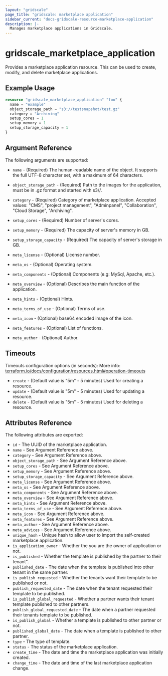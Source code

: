 ```yaml
---
layout: "gridscale"
page_title: "gridscale: marketplace application"
sidebar_current: "docs-gridscale-resource-marketplace-application"
description: |-
  Manages marketplace applications in Gridscale.
---
```


# gridscale_marketplace_application

Provides a marketplace application resource. This can be used to create, modify, and delete marketplace applications.

## Example Usage

```terraform
resource "gridscale_marketplace_application" "foo" {
  name = "example"
  object_storage_path = "s3://testsnapshot/test.gz"
  category = "Archiving"
  setup_cores = 1
  setup_memory = 1
  setup_storage_capacity = 1
}
```

## Argument Reference

The following arguments are supported:

* `name` - (Required) The human-readable name of the object. It supports the full UTF-8 character set, with a maximum of 64 characters.

* `object_storage_path` - (Required) Path to the images for the application, must be in .gz format and started with s3//.

* `category` - (Required) Category of marketplace application. Accepted values: "CMS", "project management", "Adminpanel", "Collaboration", "Cloud Storage", "Archiving".

* `setup_cores` - (Required) Number of server's cores.

* `setup_memory` - (Required) The capacity of server's memory in GB.

* `setup_storage_capacity` - (Required) The capacity of server's storage in GB.

* `meta_license` - (Optional) License number.

* `meta_os` - (Optional) Operating system.

* `meta_components` - (Optional) Components (e.g: MySql, Apache, etc.).

* `meta_overview` - (Optional) Describes the main function of the application.

* `meta_hints` - (Optional) Hints.

* `meta_terms_of_use` - (Optional) Terms of use.

* `meta_icon` - (Optional) base64 encoded image of the icon.

* `meta_features` - (Optional) List of functions.

* `meta_author` - (Optional) Author.

## Timeouts

Timeouts configuration options (in seconds):
More info: [terraform.io/docs/configuration/resources.html#operation-timeouts](https://www.terraform.io/docs/configuration/resources.html#operation-timeouts)

* `create` - (Default value is "5m" - 5 minutes) Used for creating a resource.
* `update` - (Default value is "5m" - 5 minutes) Used for updating a resource.
* `delete` - (Default value is "5m" - 5 minutes) Used for deleting a resource.

## Attributes Reference

The following attributes are exported:

* `id` - The UUID of the marketplace application.
* `name` - See Argument Reference above.
* `category` - See Argument Reference above.
* `object_storage_path` - See Argument Reference above.
* `setup_cores` - See Argument Reference above.
* `setup_memory` - See Argument Reference above.
* `setup_storage_capacity` - See Argument Reference above.
* `meta_license` - See Argument Reference above.
* `meta_os` - See Argument Reference above.
* `meta_components` - See Argument Reference above.
* `meta_overview` - See Argument Reference above.
* `meta_hints` - See Argument Reference above.
* `meta_terms_of_use` - See Argument Reference above.
* `meta_icon` - See Argument Reference above.
* `meta_features` - See Argument Reference above.
* `meta_author` - See Argument Reference above.
* `meta_advices` - See Argument Reference above.
* `unique_hash` - Unique hash to allow user to import the self-created marketplace application.
* `is_application_owner` - Whether the you are the owner of application or not.
* `is_published` - Whether the template is published by the partner to their tenant".
* `published_date` - The date when the template is published into other tenant in the same partner.
* `is_publish_requested` - Whether the tenants want their template to be published or not.
* `publish_requested_date` - The date when the tenant requested their template to be published.
* `is_publish_global_requested` - Whether a partner wants their tenant template published to other partners.
* `publish_global_requested_date` - The date when a partner requested their tenants template to be published.
* `is_publish_global` - Whether a template is published to other partner or not.
* `published_global_date` - The date when a template is published to other partner.
* `type` - The type of template.
* `status` - The status of the marketplace application.
* `create_time` - The date and time the marketplace application was initially created.
* `change_time` - The date and time of the last marketplace application change.
